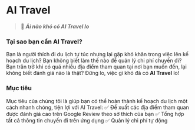 # AI Travel
> 🧳 _**Ải nào khó có AI Travel lo**_
### Tại sao bạn cần AI Travel? 
Bạn là người thích đi du lịch tự túc nhưng lại gặp khó khăn trong việc lên kế hoạch du lịch? Bạn không biết làm thế nào để quản lý chi phí chuyến đi? Bạn trăn trở khi có quá nhiều địa điểm tham quan tại nơi bạn muốn đến, lại không biết đánh giá nào là thật?
Đừng lo, việc gì khó đã có **AI Travel** lo! 
### Mục tiêu
Mục tiêu của chúng tôi là giúp bạn có thể hoàn thành kế hoạch du lịch một cách nhanh chóng, tiện lợi với AI Travel:
✅ Đề xuất các địa điểm tham quan được đánh giá cao trên Google Review theo sở thích của bạn 
✅ Tổng hợp tất cả thông tin chuyến đi trên ứng dụng
✅ Quản lý chi phí tự động 
